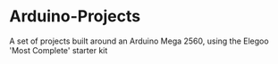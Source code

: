 # Arduino-Projects
A set of projects built around an Arduino Mega 2560, using the Elegoo 'Most Complete' starter kit
